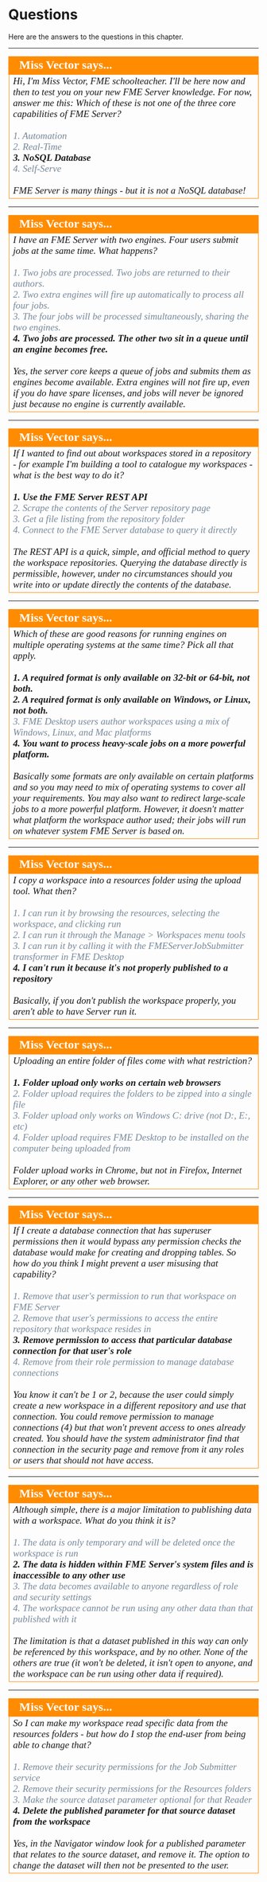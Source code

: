 # Questions #

Here are the answers to the questions in this chapter.


---

<!--Person X Says Section-->

<table style="border-spacing: 0px">
<tr>
<td style="vertical-align:middle;background-color:darkorange;border: 2px solid darkorange">
<i class="fa fa-quote-left fa-lg fa-pull-left fa-fw" style="color:white;padding-right: 12px;vertical-align:text-top"></i>
<span style="color:white;font-size:x-large;font-weight: bold;font-family:serif">Miss Vector says...</span>
</td>
</tr>

<tr>
<td style="border: 1px solid darkorange">
<span style="font-family:serif; font-style:italic; font-size:larger">
Hi, I'm Miss Vector, FME schoolteacher. I'll be here now and then to test you on your new FME Server knowledge. For now, answer me this: Which of these is not one of the three core capabilities of FME Server?
<br><br><span style="color:lightslategrey">1. Automation</span>
<br><span style="color:lightslategrey">2. Real-Time</span>
<br><span style="font-weight:bold">3. NoSQL Database</span>
<br><span style="color:lightslategrey">4. Self-Serve</span>
<br><br>FME Server is many things - but it is not a NoSQL database!</span>
</td>
</tr>
</table>

---

<!--Person X Says Section-->

<table style="border-spacing: 0px">
<tr>
<td style="vertical-align:middle;background-color:darkorange;border: 2px solid darkorange">
<i class="fa fa-quote-left fa-lg fa-pull-left fa-fw" style="color:white;padding-right: 12px;vertical-align:text-top"></i>
<span style="color:white;font-size:x-large;font-weight: bold;font-family:serif">Miss Vector says...</span>
</td>
</tr>

<tr>
<td style="border: 1px solid darkorange">
<span style="font-family:serif; font-style:italic; font-size:larger">
I have an FME Server with two engines. Four users submit jobs at the same time. What happens?
<br><br><span style="color:lightslategrey">1. Two jobs are processed. Two jobs are returned to their authors. </span>
<br><span style="color:lightslategrey">2. Two extra engines will fire up automatically to process all four jobs.</span>
<br><span style="color:lightslategrey">3. The four jobs will be processed simultaneously, sharing the two engines.</span>
<br><span style="font-weight:bold">4. Two jobs are processed. The other two sit in a queue until an engine becomes free.</span>
<br><br>Yes, the server core keeps a queue of jobs and submits them as engines become available. Extra engines will not fire up, even if you do have spare licenses, and jobs will never be ignored just because no engine is currently available.
</span>
</td>
</tr>
</table>
 
---

<!--Person X Says Section-->

<table style="border-spacing: 0px">
<tr>
<td style="vertical-align:middle;background-color:darkorange;border: 2px solid darkorange">
<i class="fa fa-quote-left fa-lg fa-pull-left fa-fw" style="color:white;padding-right: 12px;vertical-align:text-top"></i>
<span style="color:white;font-size:x-large;font-weight: bold;font-family:serif">Miss Vector says...</span>
</td>
</tr>

<tr>
<td style="border: 1px solid darkorange">
<span style="font-family:serif; font-style:italic; font-size:larger">
If I wanted to find out about workspaces stored in a repository - for example I'm building a tool to catalogue my workspaces - what is the best way to do it?
<br><br><span style="font-weight:bold">1. Use the FME Server REST API</span>
<br><span style="color:lightslategrey">2. Scrape the contents of the Server repository page</span>
<br><span style="color:lightslategrey">3. Get a file listing from the repository folder</span>
<br><span style="color:lightslategrey">4. Connect to the FME Server database to query it directly</span>
<br><br>The REST API is a quick, simple, and official method to query the workspace repositories. Querying the database directly is permissible, however, under no circumstances should you write into or update directly the contents of the database. 
</span>
</td>
</tr>
</table>

---

<!--Person X Says Section-->

<table style="border-spacing: 0px">
<tr>
<td style="vertical-align:middle;background-color:darkorange;border: 2px solid darkorange">
<i class="fa fa-quote-left fa-lg fa-pull-left fa-fw" style="color:white;padding-right: 12px;vertical-align:text-top"></i>
<span style="color:white;font-size:x-large;font-weight: bold;font-family:serif">Miss Vector says...</span>
</td>
</tr>

<tr>
<td style="border: 1px solid darkorange">
<span style="font-family:serif; font-style:italic; font-size:larger">
Which of these are good reasons for running engines on multiple operating systems at the same time? Pick all that apply.
<br><br><span style="font-weight:bold">1. A required format is only available on 32-bit or 64-bit, not both.</span>
<br><span style="font-weight:bold">2. A required format is only available on Windows, or Linux, not both.</span>
<br><span style="color:lightslategrey">3. FME Desktop users author workspaces using a mix of Windows, Linux, and Mac platforms</span>
<br><span style="font-weight:bold">4. You want to process heavy-scale jobs on a more powerful platform.</span>
<br><br>Basically some formats are only available on certain platforms and so you may need to mix of operating systems to cover all your requirements. You may also want to redirect large-scale jobs to a more powerful platform. However, it doesn't matter what platform the workspace author used; their jobs will run on whatever system FME Server is based on. 
</span>
</td>
</tr>
</table>

---

<!--Person X Says Section-->

<table style="border-spacing: 0px">
<tr>
<td style="vertical-align:middle;background-color:darkorange;border: 2px solid darkorange">
<i class="fa fa-quote-left fa-lg fa-pull-left fa-fw" style="color:white;padding-right: 12px;vertical-align:text-top"></i>
<span style="color:white;font-size:x-large;font-weight: bold;font-family:serif">Miss Vector says...</span>
</td>
</tr>

<tr>
<td style="border: 1px solid darkorange">
<span style="font-family:serif; font-style:italic; font-size:larger">
I copy a workspace into a resources folder using the upload tool. What then?
<br><br><span style="color:lightslategrey">1. I can run it by browsing the resources, selecting the workspace, and clicking run</span>
<br><span style="color:lightslategrey">2. I can run it through the Manage &gt; Workspaces menu tools</span>
<br><span style="color:lightslategrey">3. I can run it by calling it with the FMEServerJobSubmitter transformer in FME Desktop</span>
<br><span style="font-weight:bold">4. I can't run it because it's not properly published to a repository</span>
<br><br>Basically, if you don't publish the workspace properly, you aren't able to have Server run it. 
</span>
</td>
</tr>
</table>

---

<!--Person X Says Section-->

<table style="border-spacing: 0px">
<tr>
<td style="vertical-align:middle;background-color:darkorange;border: 2px solid darkorange">
<i class="fa fa-quote-left fa-lg fa-pull-left fa-fw" style="color:white;padding-right: 12px;vertical-align:text-top"></i>
<span style="color:white;font-size:x-large;font-weight: bold;font-family:serif">Miss Vector says...</span>
</td>
</tr>

<tr>
<td style="border: 1px solid darkorange">
<span style="font-family:serif; font-style:italic; font-size:larger">
Uploading an entire folder of files come with what restriction?
<br><br><span style="font-weight:bold">1. Folder upload only works on certain web browsers</span>
<br><span style="color:lightslategrey">2. Folder upload requires the folders to be zipped into a single file</span>
<br><span style="color:lightslategrey">3. Folder upload only works on Windows C: drive (not D:, E:, etc)</span>
<br><span style="color:lightslategrey">4. Folder upload requires FME Desktop to be installed on the computer being uploaded from</span>
<br><br>Folder upload works in Chrome, but not in Firefox, Internet Explorer, or any other web browser. 
</span>
</td>
</tr>
</table>

---

<!--Person X Says Section-->

<table style="border-spacing: 0px">
<tr>
<td style="vertical-align:middle;background-color:darkorange;border: 2px solid darkorange">
<i class="fa fa-quote-left fa-lg fa-pull-left fa-fw" style="color:white;padding-right: 12px;vertical-align:text-top"></i>
<span style="color:white;font-size:x-large;font-weight: bold;font-family:serif">Miss Vector says...</span>
</td>
</tr>

<tr>
<td style="border: 1px solid darkorange">
<span style="font-family:serif; font-style:italic; font-size:larger">
If I create a database connection that has superuser permissions then it would bypass any permission checks the database would make for creating and dropping tables. So how do you think I might prevent a user misusing that capability?
<br><br><span style="color:lightslategrey">1. Remove that user's permission to run that workspace on FME Server</span>
<br><span style="color:lightslategrey">2. Remove that user's permissions to access the entire repository that workspace resides in</span>
<br><span style="font-weight:bold">3. Remove permission to access that particular database connection for that user's role</span>
<br><span style="color:lightslategrey">4. Remove from their role permission to manage database connections</span>
<br><br>You know it can't be 1 or 2, because the user could simply create a new workspace in a different repository and use that connection. You could remove permission to manage connections (4) but that won't prevent access to ones already created. You should have the system administrator find that connection in the security page and remove from it any roles or users that should not have access.</span>
</td>
</tr>
</table>

---

<!--Person X Says Section-->

<table style="border-spacing: 0px">
<tr>
<td style="vertical-align:middle;background-color:darkorange;border: 2px solid darkorange">
<i class="fa fa-quote-left fa-lg fa-pull-left fa-fw" style="color:white;padding-right: 12px;vertical-align:text-top"></i>
<span style="color:white;font-size:x-large;font-weight: bold;font-family:serif">Miss Vector says...</span>
</td>
</tr>

<tr>
<td style="border: 1px solid darkorange">
<span style="font-family:serif; font-style:italic; font-size:larger">
Although simple, there is a major limitation to publishing data with a workspace. What do you think it is?
<br><br><span style="color:lightslategrey">1. The data is only temporary and will be deleted once the workspace is run</span>
<br><span style="font-weight:bold">2. The data is hidden within FME Server's system files and is inaccessible to any other use</span>
<br><span style="color:lightslategrey">3. The data becomes available to anyone regardless of role and security settings</span>
<br><span style="color:lightslategrey">4. The workspace cannot be run using any other data than that published with it</span>
<br><br>The limitation is that a dataset published in this way can only be referenced by this workspace, and by no other. None of the others are true (it won't be deleted, it isn't open to anyone, and the workspace can be run using other data if required).
</td>
</tr>
</table>

---

<!--Person X Says Section-->

<table style="border-spacing: 0px">
<tr>
<td style="vertical-align:middle;background-color:darkorange;border: 2px solid darkorange">
<i class="fa fa-quote-left fa-lg fa-pull-left fa-fw" style="color:white;padding-right: 12px;vertical-align:text-top"></i>
<span style="color:white;font-size:x-large;font-weight: bold;font-family:serif">Miss Vector says...</span>
</td>
</tr>

<tr>
<td style="border: 1px solid darkorange">
<span style="font-family:serif; font-style:italic; font-size:larger">
So I can make my workspace read specific data from the resources folders - but how do I stop the end-user from being able to change that?
<br><br><span style="color:lightslategrey">1. Remove their security permissions for the Job Submitter service</span>
<br><span style="color:lightslategrey">2. Remove their security permissions for the Resources folders</span>
<br><span style="color:lightslategrey">3. Make the source dataset parameter optional for that Reader</span>
<br><span style="font-weight:bold">4. Delete the published parameter for that source dataset from the workspace</span>
<br><br>Yes, in the Navigator window look for a published parameter that relates to the source dataset, and remove it. The option to change the dataset will then not be presented to the user.</span>
</td>
</tr>
</table>







